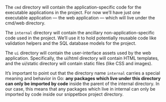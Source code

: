 
The `cmd` directory will contain the application-specific code for the executable applications in the project. For now we’ll have just one executable application — the web application — which will live under the cmd/web directory.


The `internal` directory will contain the ancillary non-application-specific code used in the project. We’ll use it to hold potentially reusable code like validation helpers and the SQL database models for the project.

The `ui` directory will contain the user-interface assets used by the web application. Specifically, the ui/html directory will contain HTML templates, and the ui/static directory will contain static files (like CSS and images).

It’s important to point out that the directory name `internal` carries a special meaning and behavior in Go: **any packages which live under this directory can only be imported by code**
inside the parent of the internal directory. In our case, this means that any packages which live in internal can only be imported by code inside our snippetbox project directory.
